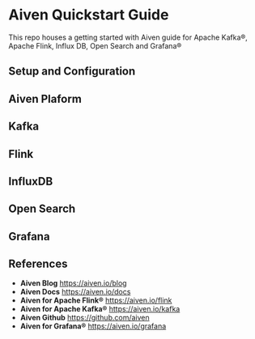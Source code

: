 # Aiven Quickstart Guide

This repo houses a getting started with Aiven guide for Apache Kafka®, Apache Flink, Influx DB, Open Search and Grafana®

## Setup and Configuration

## Aiven Plaform
## Kafka
## Flink
## InfluxDB 
## Open Search
## Grafana


## References
- **Aiven Blog** https://aiven.io/blog
- **Aiven Docs** https://aiven.io/docs
- **Aiven for Apache Flink®** https://aiven.io/flink
- **Aiven for Apache Kafka®** https://aiven.io/kafka
- **Aiven Github** https://github.com/aiven
- **Aiven for Grafana®** https://aiven.io/grafana

